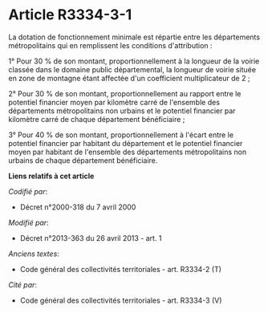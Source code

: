 # Article R3334-3-1

La dotation de fonctionnement minimale est répartie entre les départements métropolitains qui en remplissent les conditions
d'attribution :

1° Pour 30 % de son montant, proportionnellement à la longueur de la voirie classée dans le domaine public départemental, la
longueur de voirie située en zone de montagne étant affectée d'un coefficient multiplicateur de 2 ;

2° Pour 30 % de son montant, proportionnellement au rapport entre le potentiel financier moyen par kilomètre carré de
l'ensemble des départements métropolitains non urbains et le potentiel financier par kilomètre carré de chaque département
bénéficiaire ;

3° Pour 40 % de son montant, proportionnellement à l'écart entre le potentiel financier par habitant du département et le
potentiel financier moyen par habitant de l'ensemble des départements métropolitains non urbains de chaque département
bénéficiaire.

**Liens relatifs à cet article**

_Codifié par_:

  - Décret n°2000-318 du 7 avril 2000

_Modifié par_:

  - Décret n°2013-363 du 26 avril 2013 - art. 1

_Anciens textes_:

  - Code général des collectivités territoriales - art. R3334-2 (T)

_Cité par_:

  - Code général des collectivités territoriales - art. R3334-3 (V)
